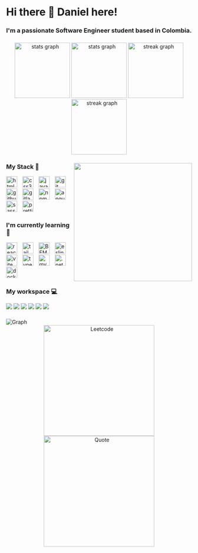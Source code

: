 <h1>Hi there 👋 Daniel here!</h1>

### I'm a passionate Software Engineer student based in Colombia.

###

<div align="center">
  <img src="https://github-readme-stats.vercel.app/api?username=dalo-dev&show_icons=true&include_all_commits=true&count_private=true&theme=tokyonight#gh-dark-mode-only" height="150" alt="stats graph"  />
  <img src="https://github-readme-stats.vercel.app/api?username=dalo-dev&show_icons=true&include_all_commits=true&count_private=true&theme=default#gh-light-mode-only" height="150" alt="stats graph"  />

  <img src="https://streak-stats.demolab.com?user=dalo-dev&locale=en&mode=daily&theme=tokyonight&hide_border=false&border_radius=5#gh-dark-mode-only" height="150" alt="streak graph"  />
  <img src="https://streak-stats.demolab.com?user=dalo-dev&locale=en&mode=daily&theme=default&hide_border=false&border_radius=5#gh-light-mode-only" height="150" alt="streak graph"  />
</div>

###

<img align="right" height="320" src="https://github-readme-stats.vercel.app/api/top-langs?username=dalo-dev&locale=en&hide_title=false&layout=donut-vertical&card_width=320&langs_count=5&theme=tokyonight&hide_border=false"  />

###

<div align="left">
  <h3>My Stack 💪</h3>
  <img src="https://cdn.simpleicons.org/html5" height="30" alt="html5 logo"  />
  <img width="6" />
  <img src="https://cdn.simpleicons.org/css3" height="30" alt="css3 logo"  />
  <img width="6" />
  <img src="https://cdn.simpleicons.org/javascript" height="30" alt="javascript logo"  />
  <img width="6" />
  <img src="https://cdn.simpleicons.org/git" height="30" alt="git logo"  />
  <img width="6" />
  <img src="https://cdn.simpleicons.org/github/181717/ffffff" height="30" alt="github logo"  />
  <img width="6" />
  <img src="https://cdn.simpleicons.org/gitlab" height="30" alt="gitlab logo"  />
  <img width="6" />
  <img src="https://cdn.simpleicons.org/npm" height="30" alt="npm logo"  />
  <img width="6" />
  <img src="https://cdn.simpleicons.org/angular/0F0F11/FFFFFF" height="30" alt="angular logo"  />
  <img width="6" />
  <img src="https://cdn.simpleicons.org/sass" height="30" alt="sass logo"  />
  <img width="6" />
  <img src="https://cdn.simpleicons.org/prettier" height="30" alt="prettier logo"  />
  <img width="6" />
</div>

###

<div align="left">
  <h3>I'm currently learning 📖</h3>
  <img src="https://cdn.simpleicons.org/react" height="30" alt="react logo"  />
  <img width="6" />
  <img src="https://cdn.simpleicons.org/tailwindcss" height="30" alt="tailwind logo"  />
  <img width="6" />
  <img src="https://cdn.simpleicons.org/bem/000000/FFFFFF" height="30" alt="BEM logo"  />
  <img width="6" />
  <img src="https://cdn.simpleicons.org/eslint" height="30" alt="eslint logo"  />
  <img width="6" />
  <img src="https://cdn.simpleicons.org/vite" height="30" alt="vite logo"  />
  <img width="6" />
  <img src="https://cdn.simpleicons.org/typescript" height="30" alt="typescript logo"  />
  <img width="6" />
  <img src="https://cdn.simpleicons.org/mysql" height="30" alt="mysql logo"  />
  <img width="6" />
  <img src="https://cdn.simpleicons.org/dotnet" height="30" alt=".net logo"  />
  <img width="6" />
  <img src="https://cdn.simpleicons.org/docker" height="30" alt="docker logo"  />
  <img width="6" />
</div>

###

<div align="left">
  <h3>My workspace 💻</h3>
  <img src="https://img.shields.io/badge/MSI%20laptop-FF0000?style=for-the-badge&logo=msi&logoColor=white" />
  <img src="https://img.shields.io/badge/Debian-A81D33?style=for-the-badge&logo=debian&logoColor=white" />
  <img src="https://img.shields.io/badge/Windows_11-0078d4?style=for-the-badge&logo=windows-11&logoColor=white" />
  <img src="https://img.shields.io/badge/Intel%20Core_i7_10th-0071C5?style=for-the-badge&logo=intel&logoColor=white" />
  <img src="https://img.shields.io/badge/RAM-16GB-%230071C5.svg?&style=for-the-badge&logoColor=white" />
  <img src="https://img.shields.io/badge/nvidia-gtx%202060-%2376B900.svg?&style=for-the-badge&logo=nvidia&logoColor=white" />
</div>

###

<img src="https://github-readme-activity-graph.vercel.app/graph?username=dalo-dev&theme=tokyo-night" alt="Graph" />
<div align="center">
  <img src="https://leetcard.jacoblin.cool/dalo-dev?ext=activity"  height="300" alt="Leetcode" />  
  <img src="https://quotes-github-readme.vercel.app/api?type=vertical&theme=tokyonight" height="300" alt="Quote" />  
</div>
